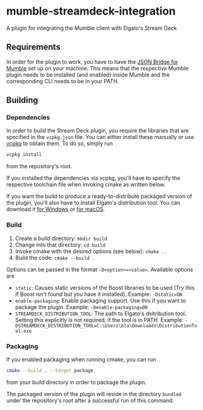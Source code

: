 # mumble-streamdeck-integration

A plugin for integrating the Mumble client with Elgato's Stream Deck

## Requirements

In order for the plugin to work, you have to have the [JSON Bridge for Mumble](https://github.com/mumble-voip/mumble-json-bridge) set up on your
machine. This means that the respective Mumble plugin needs to be installed (and enabled) inside Mumble and the corresponding CLI needs to be in your
PATH.

## Building

### Dependencies

In order to build the Stream Deck plugin, you require the libraries that are specified in the `vcpkg.json` file. You can either install these manually
or use [vcpkg](https://docs.microsoft.com/en-us/cpp/build/vcpkg?view=msvc-160) to obtain them. To do so, simply run
```bash
vcpkg install
```
from the repository's root.

If you installed the dependencies via vcpkg, you'll have to specify the respective toolchain file when invoking cmake as written below.

If you want the build to produce a ready-to-distribute packaged version of the plugin, you'll also have to install Elgato's distribution tool. You can
download it [for Windows](https://developer.elgato.com/documentation/stream-deck/distributiontool/DistributionToolWindows.zip) or
[for macOS](https://developer.elgato.com/documentation/stream-deck/distributiontool/DistributionToolMac.zip).


### Build

1. Create a build directory: `mkdir build`
2. Change into that directory: `cd build`
3. Invoke cmake with the desired options (see below): `cmake ..`
4. Build the code: `cmake --build .`

Options can be passed in the format `-D<option>=<value>`. Available options are
- `static`: Causes static versions of the Boost libraries to be used (Try this if Boost isn't found but you have it installed). Example: `-Dstatic=ON`
- `enable-packaging`: Enable packaging support. Use this if you want to package the plugin. Example: `-Denable-packaging=ON`
- `STREAMDECK_DISTRIBUTION_TOOL`: The path to Elgato's dsitribution tool. Setting this explicitly is not required, if the tool is in PATH. Example:
  `-DSTREAMDECK_DISTRIBUTION_TOOL=C:\Users\bla\Downloads\DistributionTool.exe`

### Packaging

If you enabled packaging when running cmake, you can run
```bash
cmake --build . --target package
```
from your build directory in order to package the plugin.

The packaged version of the plugin will reside in the directory `bundled` under the repository's root after a successful run of this command.

